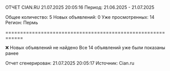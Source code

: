 ОТЧЕТ CIAN.RU
21.07.2025 20:05:16
Период: 21.06.2025 - 21.07.2025

Общее количество: 5
Новых объявлений: 0
Уже просмотренных: 14
Регион: Пермь

============================================================

❌ Новых объявлений не найдено
Все 14 объявлений уже были показаны ранее

Отчет сгенерирован: 21.07.2025 20:05:17
Источник: Cian.ru

